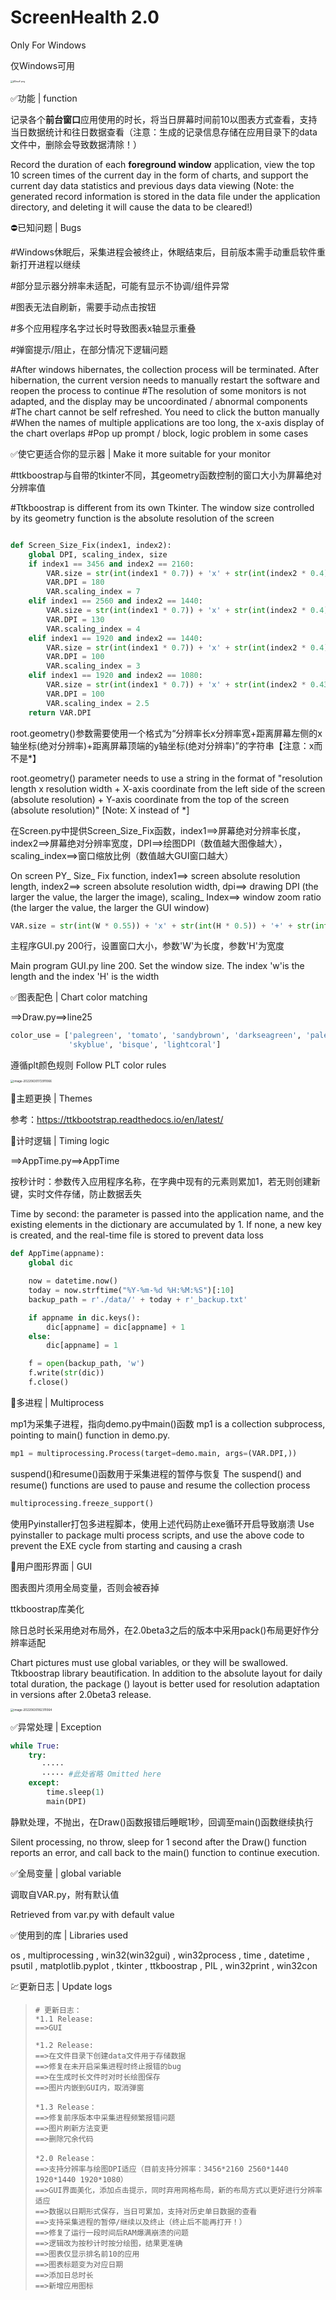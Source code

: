 # **ScreenHealth 2.0**

Only For Windows

仅Windows可用

[^所有Python模块下载到同一目录，需要的库安装齐全情况下可运行，或直接下载ScreenHealth2.0release.exe（若有报毒请忽略）]: All Python modules can be downloaded to the same directory and run when the required libraries are fully installed, or directly download screenhealth2.0release exe

<img src="https://s1.ax1x.com/2022/06/30/jK5wzF.png" alt="jK5wzF.png" alt="image1" style="zoom:25%;" />

✅功能 | function

记录各个**前台窗口**应用使用的时长，将当日屏幕时间前10以图表方式查看，支持当日数据统计和往日数据查看（注意：生成的记录信息存储在应用目录下的data文件中，删除会导致数据清除！）

Record the duration of each **foreground window** application, view the top 10 screen times of the current day in the form of charts, and support the current day data statistics and previous days data viewing (Note: the generated record information is stored in the data file under the application directory, and deleting it will cause the data to be cleared!)

⛔已知问题 | Bugs

#Windows休眠后，采集进程会被终止，休眠结束后，目前版本需手动重启软件重新打开进程以继续

#部分显示器分辨率未适配，可能有显示不协调/组件异常

#图表无法自刷新，需要手动点击按钮

#多个应用程序名字过长时导致图表x轴显示重叠

#弹窗提示/阻止，在部分情况下逻辑问题

#After windows hibernates, the collection process will be terminated. After hibernation, the current version needs to manually restart the software and reopen the process to continue
#The resolution of some monitors is not adapted, and the display may be uncoordinated / abnormal components
#The chart cannot be self refreshed. You need to click the button manually
#When the names of multiple applications are too long, the x-axis display of the chart overlaps
#Pop up prompt / block, logic problem in some cases

✅使它更适合你的显示器 | Make it more suitable for your monitor

#ttkboostrap与自带的tkinter不同，其geometry函数控制的窗口大小为屏幕绝对分辨率值

#Ttkboostrap is different from its own Tkinter. The window size controlled by its geometry function is the absolute resolution of the screen

```python

def Screen_Size_Fix(index1, index2):
    global DPI, scaling_index, size
    if index1 == 3456 and index2 == 2160:
        VAR.size = str(int(index1 * 0.7)) + 'x' + str(int(index2 * 0.4)) + '+' + str(int(index1 * 0.2)) + '+' + str(int(index2 * 0.25))
        VAR.DPI = 180
        VAR.scaling_index = 7
    elif index1 == 2560 and index2 == 1440:
        VAR.size = str(int(index1 * 0.7)) + 'x' + str(int(index2 * 0.4)) + '+' + str(int(index1 * 0.2)) + '+' + str(int(index2 * 0.25))
        VAR.DPI = 130
        VAR.scaling_index = 4
    elif index1 == 1920 and index2 == 1440:
        VAR.size = str(int(index1 * 0.7)) + 'x' + str(int(index2 * 0.4)) + '+' + str(int(index1 * 0.2)) + '+' + str(int(index2 * 0.25))
        VAR.DPI = 100
        VAR.scaling_index = 3
    elif index1 == 1920 and index2 == 1080:
        VAR.size = str(int(index1 * 0.7)) + 'x' + str(int(index2 * 0.43)) + '+' + str(int(index1 * 0.2)) + '+' + str(int(index2 * 0.25))
        VAR.DPI = 100
        VAR.scaling_index = 2.5
    return VAR.DPI
```

root.geometry()参数需要使用一个格式为“分辨率长x分辨率宽+距离屏幕左侧的x轴坐标(绝对分辨率)+距离屏幕顶端的y轴坐标(绝对分辨率)”的字符串【注意：x而不是*】

root.geometry() parameter needs to use a string in the format of "resolution length x resolution width + X-axis coordinate from the left side of the screen (absolute resolution) + Y-axis coordinate from the top of the screen (absolute resolution)" [Note: X instead of *]

在Screen.py中提供Screen_Size_Fix函数，index1==>屏幕绝对分辨率长度，index2==>屏幕绝对分辨率宽度，DPI==>绘图DPI（数值越大图像越大），scaling_index==>窗口缩放比例（数值越大GUI窗口越大）

On screen PY_ Size_ Fix function, index1==> screen absolute resolution length, index2==> screen absolute resolution width, dpi==> drawing DPI (the larger the value, the larger the image), scaling_ Index==> window zoom ratio (the larger the value, the larger the GUI window)

```python
VAR.size = str(int(W * 0.55)) + 'x' + str(int(H * 0.5)) + '+' + str(int(W * 0.25)) + '+' + str(int(H * 0.25))
```

主程序GUI.py 200行，设置窗口大小，参数'W'为长度，参数'H'为宽度

Main program GUI.py line 200. Set the window size. The index 'w'is the length and the index 'H' is the width

✅图表配色 | Chart color matching

==>Draw.py==>line25

```python
color_use = ['palegreen', 'tomato', 'sandybrown', 'darkseagreen', 'paleturquoise', 'lightsteelblue', 'lightgreen',
             'skyblue', 'bisque', 'lightcoral']
```

遵循plt颜色规则  Follow PLT color rules

<img src="C:\Users\张丰伟\AppData\Roaming\Typora\typora-user-images\image-20220630172911066.png" alt="image-20220630172911066" style="zoom: 33%;" />

🍳主题更换 | Themes

参考：https://ttkbootstrap.readthedocs.io/en/latest/

🍳计时逻辑 | Timing logic

==>AppTime.py==>AppTime

按秒计时：参数传入应用程序名称，在字典中现有的元素则累加1，若无则创建新键，实时文件存储，防止数据丢失

Time by second: the parameter is passed into the application name, and the existing elements in the dictionary are accumulated by 1. If none, a new key is created, and the real-time file is stored to prevent data loss

```python
def AppTime(appname):
    global dic

    now = datetime.now()
    today = now.strftime("%Y-%m-%d %H:%M:%S")[:10]
    backup_path = r'./data/' + today + r'_backup.txt'

    if appname in dic.keys():
        dic[appname] = dic[appname] + 1
    else:
        dic[appname] = 1

    f = open(backup_path, 'w')
    f.write(str(dic))
    f.close()
```

🍳多进程 | Multiprocess

mp1为采集子进程，指向demo.py中main()函数   mp1 is a collection subprocess, pointing to main() function in demo.py. 

```python
mp1 = multiprocessing.Process(target=demo.main, args=(VAR.DPI,))
```

suspend()和resume()函数用于采集进程的暂停与恢复    The suspend() and resume() functions are used to pause and resume the collection process

```python
multiprocessing.freeze_support()
```

使用Pyinstaller打包多进程脚本，使用上述代码防止exe循环开启导致崩溃   Use pyinstaller to package multi process scripts, and use the above code to prevent the EXE cycle from starting and causing a crash

🍳用户图形界面 | GUI

图表图片须用全局变量，否则会被吞掉

ttkboostrap库美化

除日总时长采用绝对布局外，在2.0beta3之后的版本中采用pack()布局更好作分辨率适配

Chart pictures must use global variables, or they will be swallowed.
Ttkboostrap library beautification.
In addition to the absolute layout for daily total duration, the package () layout is better used for resolution adaptation in versions after 2.0beta3 release.

<img src="C:\Users\张丰伟\AppData\Roaming\Typora\typora-user-images\image-20220630182311064.png" alt="image-20220630182311064" style="zoom: 33%;" />

✅异常处理 | Exception

```python
while True:
    try:
       ·····
       ····· #此处省略 Omitted here
    except:
        time.sleep(1)
        main(DPI)
```

静默处理，不抛出，在Draw()函数报错后睡眠1秒，回调至main()函数继续执行

Silent processing, no throw, sleep for 1 second after the Draw() function reports an error, and call back to the main() function to continue execution.

✅全局变量 | global variable

调取自VAR.py，附有默认值

Retrieved from var.py with default value

✅使用到的库 | Libraries used

os , multiprocessing , win32(win32gui) , win32process , time , datetime , psutil , matplotlib.pyplot , tkinter , ttkboostrap , PIL , win32print , win32con

💹更新日志 | Update logs

> ```
> # 更新日志：            
> *1.1 Release:
> ==>GUI
> 
> *1.2 Release:
> ==>在文件目录下创建data文件用于存储数据
> ==>修复在未开启采集进程时终止报错的bug
> ==>在生成时长文件时对时长绘图保存
> ==>图片内嵌到GUI内，取消弹窗
> 
> *1.3 Release：
> ==>修复前序版本中采集进程频繁报错问题
> ==>图片刷新方法变更
> ==>删除冗余代码
> 
> *2.0 Release：
> ==>支持分辨率与绘图DPI适应（目前支持分辨率：3456*2160 2560*1440 1920*1440 1920*1080）
> ==>GUI界面美化，添加点击提示，同时弃用网格布局，新的布局方式以更好进行分辨率适应
> ==>数据以日期形式保存，当日可累加，支持对历史单日数据的查看
> ==>支持采集进程的暂停/继续以及终止（终止后不能再打开！）
> ==>修复了运行一段时间后RAM爆满崩溃的问题
> ==>逻辑改为按秒计时按分绘图，结果更准确
> ==>图表仅显示排名前10的应用
> ==>图表标题变为对应日期
> ==>添加日总时长
> ==>新增应用图标
> ```


